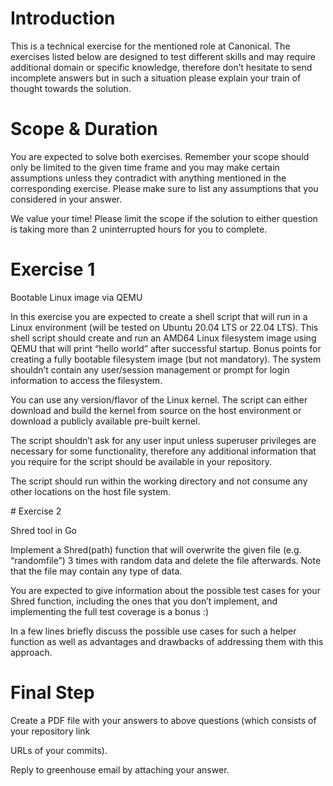 # Introduction

This is a technical exercise for the mentioned role at Canonical. The exercises listed below are designed to test different skills and may require additional domain or specific knowledge, therefore don’t hesitate to send incomplete answers but in such a situation please explain your train of thought towards the solution.

# Scope & Duration

You are expected to solve both exercises. Remember your scope should only be limited to the given time frame and you may make certain assumptions unless they contradict with anything mentioned in the corresponding exercise. Please make sure to list any assumptions that you considered in your answer. 

We value your time! Please limit the scope if the solution to either question is taking more than 2 uninterrupted hours for you to complete.

# Exercise 1

Bootable Linux image via QEMU

In this exercise you are expected to create a shell script that will run in a Linux environment (will be tested on Ubuntu 20.04 LTS or 22.04 LTS). This shell script should create and run an AMD64 Linux filesystem image using QEMU that will print “hello world” after successful startup. Bonus points for creating a fully bootable filesystem image (but not mandatory). The system shouldn’t contain any user/session management or prompt for login information to access the filesystem.  

You can use any version/flavor of the Linux kernel. The script can either download and build the kernel from source on the host environment or download a publicly available pre-built kernel.

The script shouldn’t ask for any user input unless superuser privileges are necessary for some functionality, therefore any additional information that you require for the script should be available in your repository.

The script should run within the working directory and not consume any other locations on the host file system.

# Exercise 2

Shred tool in Go

Implement a Shred(path) function that will overwrite the given file (e.g. “randomfile”) 3 times with random data and delete the file afterwards. Note that the file may contain any type of data.

You are expected to give information about the possible test cases for your Shred function, including the ones that  you don’t implement,  and implementing the full test coverage is a bonus :) 

In a few lines briefly discuss the possible use cases for such a helper function as well as advantages and drawbacks of addressing them with  this approach. 

# Final Step

Create a PDF file with your answers to above questions (which consists of your repository link

URLs of your commits).

Reply to greenhouse email by attaching your answer.